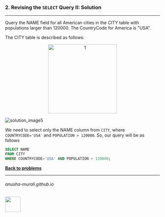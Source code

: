 ### 2. Revising the `SELECT` Query II: Solution

---
Query the NAME field for all American cities in the CITY table with populations larger than 120000. The CountryCode for America is "USA".

The CITY table is described as follows:

<p align="center">
<img width="224" alt="1" src="https://github.com/user-attachments/assets/c10d9eb4-8f3b-4151-87bc-2e5e6bc367ac" />
</p>

![solution_image5](https://github.com/user-attachments/assets/82f796e0-28cb-4ef0-bcdc-1a701ce7db53)

We need to select only the NAME column from `CITY`, where `COUNTRYCODE='USA'` and `POPULATION > 120000`. So, our query will be as follows

```sql
SELECT NAME
FROM CITY
WHERE COUNTRYCODE='USA' AND POPULATION > 120000;
```

**[Back to problems](./problems.md)**

* * *
###### anusha-murali.github.io

<img src="https://github.com/anusha-murali/anusha-murali.github.io/assets/111596338/639243aa-2857-4595-a65a-7852762bb002" width="50" height="50"/>
